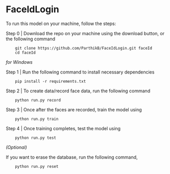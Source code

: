 # FaceIdLogin

To run this model on your machine, follow the steps:

Step 0 | Download the repo on your machine using the download button, or the following command

        git clone https://github.com/ParthikB/FaceIdLogin.git faceId
        cd faceId

<i> for Windows </i>

Step 1 | Run the following command to install necessary dependencies

        pip install -r requirements.txt

Step 2 | To create data/record face data, run the following command

        python run.py record
        
Step 3 | Once after the faces are recorded, train the model using

        python run.py train
        
Step 4 | Once training completes, test the model using

        python run.py test
        
<i>(Optional)</i>

If you want to erase the database, run the following command,

        python run.py reset
